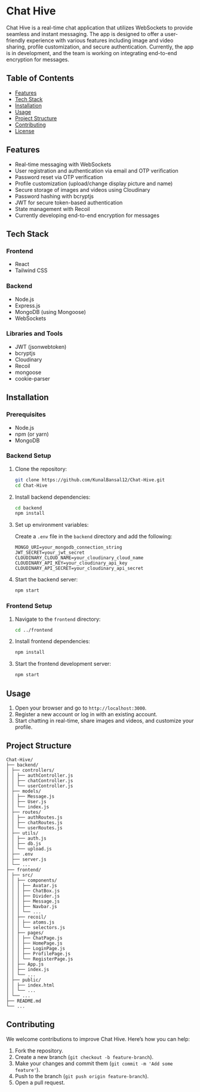 # Chat Hive

Chat Hive is a real-time chat application that utilizes WebSockets to provide seamless and instant messaging. The app is designed to offer a user-friendly experience with various features including image and video sharing, profile customization, and secure authentication. Currently, the app is in development, and the team is working on integrating end-to-end encryption for messages.

## Table of Contents

- [Features](#features)
- [Tech Stack](#tech-stack)
- [Installation](#installation)
- [Usage](#usage)
- [Project Structure](#project-structure)
- [Contributing](#contributing)
- [License](#license)

## Features

- Real-time messaging with WebSockets
- User registration and authentication via email and OTP verification
- Password reset via OTP verification
- Profile customization (upload/change display picture and name)
- Secure storage of images and videos using Cloudinary
- Password hashing with bcryptjs
- JWT for secure token-based authentication
- State management with Recoil
- Currently developing end-to-end encryption for messages

## Tech Stack

### Frontend

- React
- Tailwind CSS

### Backend

- Node.js
- Express.js
- MongoDB (using Mongoose)
- WebSockets

### Libraries and Tools

- JWT (jsonwebtoken)
- bcryptjs
- Cloudinary
- Recoil
- mongoose
- cookie-parser

## Installation

### Prerequisites

- Node.js
- npm (or yarn)
- MongoDB

### Backend Setup

1. Clone the repository:

    ```sh
    git clone https://github.com/KunalBansal12/Chat-Hive.git
    cd Chat-Hive
    ```

2. Install backend dependencies:

    ```sh
    cd backend
    npm install
    ```

3. Set up environment variables:

    Create a `.env` file in the `backend` directory and add the following:

    ```env
    MONGO_URI=your_mongodb_connection_string
    JWT_SECRET=your_jwt_secret
    CLOUDINARY_CLOUD_NAME=your_cloudinary_cloud_name
    CLOUDINARY_API_KEY=your_cloudinary_api_key
    CLOUDINARY_API_SECRET=your_cloudinary_api_secret
    ```

4. Start the backend server:

    ```sh
    npm start
    ```

### Frontend Setup

1. Navigate to the `frontend` directory:

    ```sh
    cd ../frontend
    ```

2. Install frontend dependencies:

    ```sh
    npm install
    ```

3. Start the frontend development server:

    ```sh
    npm start
    ```

## Usage

1. Open your browser and go to `http://localhost:3000`.
2. Register a new account or log in with an existing account.
3. Start chatting in real-time, share images and videos, and customize your profile.

## Project Structure

    Chat-Hive/
    ├── backend/
    │ ├── controllers/
    │ │ ├── authController.js
    │ │ ├── chatController.js
    │ │ └── userController.js
    │ ├── models/
    │ │ ├── Message.js
    │ │ ├── User.js
    │ │ └── index.js
    │ ├── routes/
    │ │ ├── authRoutes.js
    │ │ ├── chatRoutes.js
    │ │ └── userRoutes.js
    │ ├── utils/
    │ │ ├── auth.js
    │ │ ├── db.js
    │ │ └── upload.js
    │ ├── .env
    │ ├── server.js
    │ └── ...
    ├── frontend/
    │ ├── src/
    │ │ ├── components/
    │ │ │ ├── Avatar.js
    │ │ │ ├── ChatBox.js
    │ │ │ ├── Divider.js
    │ │ │ ├── Message.js
    │ │ │ ├── Navbar.js
    │ │ │ └── ...
    │ │ ├── recoil/
    │ │ │ ├── atoms.js
    │ │ │ └── selectors.js
    │ │ ├── pages/
    │ │ │ ├── ChatPage.js
    │ │ │ ├── HomePage.js
    │ │ │ ├── LoginPage.js
    │ │ │ ├── ProfilePage.js
    │ │ │ └── RegisterPage.js
    │ │ ├── App.js
    │ │ ├── index.js
    │ │ └── ...
    │ ├── public/
    │ │ ├── index.html
    │ │ └── ...
    │ └── ...
    ├── README.md
    └── ...


## Contributing

We welcome contributions to improve Chat Hive. Here’s how you can help:

1. Fork the repository.
2. Create a new branch (`git checkout -b feature-branch`).
3. Make your changes and commit them (`git commit -m 'Add some feature'`).
4. Push to the branch (`git push origin feature-branch`).
5. Open a pull request.
